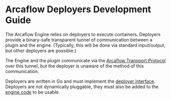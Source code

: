 # Arcaflow Deployers Development Guide

The Arcaflow Engine relies on deployers to execute containers. Deployers provide a binary-safe transparent tunnel of communication between a plugin and the engine. (Typically, this will be done via standard input/output, but other deployers are possible.)

The Engine and the plugin communicate via the [Arcaflow Transport Protocol](plugin-protocol.md) over this tunnel, but the deployer is unaware of the method of this communication.

Deployers are written in Go and must implement the [deployer interface](https://github.com/arcalot/arcaflow-engine-deployer). Deployers are not dynamically pluggable, they must also be added to the [engine code](https://github.com/arcalot/arcaflow-engine) to be usable.
